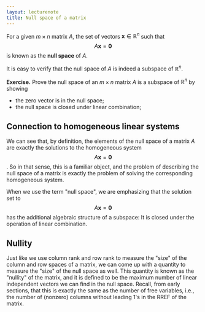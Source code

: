 ```yaml
---
layout: lecturenote
title: Null space of a matrix
---
```


For a given $m \times n$ matrix $A$,
the set of vectors $\mathbf{x} \in \mathbb{R}^n$ such that
$$A \mathbf{x} = \mathbf{0}$$
is known as the **null space** of $A$.

It is easy to verify that the null space of $A$
is indeed a subspace of $\mathbb{R}^n$.

**Exercise.**
Prove the null space of an $m \times n$ matrix $A$
is a subspace of $\mathbb{R}^n$ by showing

- the zero vector is in the null space;
- the null space is closed under linear combination;

## Connection to homogeneous linear systems

We can see that, by definition, the elements of the null space of a matrix $A$
are exactly the solutions to the homogeneous system $$A \mathbf{x} = \mathbf{0}$$.
So in that sense, this is a familiar object,
and the problem of describing the null space of a matrix
is exactly the problem of solving the corresponding homogeneous system.

When we use the term "null space",
we are emphasizing that the solution set to $$A \mathbf{x} = \mathbf{0}$$
has the additional algebraic structure of a subspace:
It is closed under the operation of linear combination.

## Nullity

Just like we use column rank and row rank to measure the "size"
of the column and row spaces of a matrix,
we can come up with a quantity to measure the "size" of the null space as well.
This quantity is known as the "nullity" of the matrix,
and it is defined to be the maximum number of linear independent vectors
we can find in the null space.
Recall, from early sections, that this is exactly the same as
the number of free variables,
i.e., the number of (nonzero) columns without leading 1's in the RREF of the matrix.